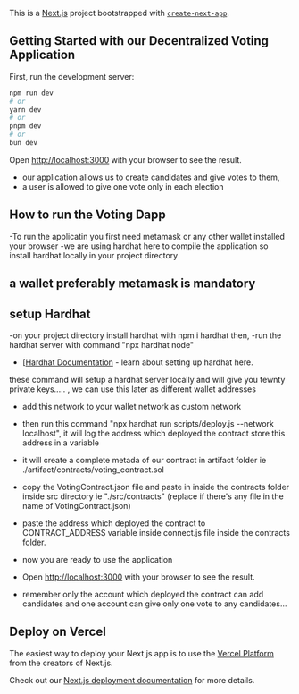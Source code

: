 This is a [Next.js](https://nextjs.org/) project bootstrapped with [`create-next-app`](https://github.com/vercel/next.js/tree/canary/packages/create-next-app).

## Getting Started with our Decentralized Voting Application

First, run the development server:

```bash
npm run dev
# or
yarn dev
# or
pnpm dev
# or
bun dev
```
Open [http://localhost:3000](http://localhost:3000) with your browser to see the result.
- our application allows us to create candidates and give votes to them,
- a user is allowed to give one vote only in each election

## How to run the Voting Dapp

-To run the applicatin you first need metamask or any other wallet installed your browser
-we are using hardhat here to compile the application so install hardhat locally in your project directory
## a wallet preferably metamask is mandatory 

## setup Hardhat

-on your project directory install hardhat with npm i hardhat
then,
-run the hardhat server with command "npx hardhat node"

- [[Hardhat Documentation](https://nextjs.org/docs](https://hardhat.org/hardhat-runner/docs/getting-started)) - learn about setting up hardhat here.

these command will setup a hardhat server locally and will give you tewnty private keys..... , we can use this later as different wallet addresses
- add this network to your wallet network as custom network 
- then run this command "npx hardhat run scripts/deploy.js --network localhost", it will log the address which deployed the contract store this address in a variable
- it will create a complete metada of our contract in artifact folder ie ./artifact/contracts/voting_contract.sol
- copy the VotingContract.json file and paste in inside the contracts folder inside src directory ie "./src/contracts" (replace if there's any file in the name of VotingContract.json)
- paste the address which deployed the contract to CONTRACT_ADDRESS variable inside connect.js file inside the contracts folder.
- now you are ready to use the application
- Open [http://localhost:3000](http://localhost:3000) with your browser to see the result.

- remember only the account which deployed the contract can add candidates and one account can give only one vote to any candidates... 
## Deploy on Vercel

The easiest way to deploy your Next.js app is to use the [Vercel Platform](https://vercel.com/new?utm_medium=default-template&filter=next.js&utm_source=create-next-app&utm_campaign=create-next-app-readme) from the creators of Next.js.

Check out our [Next.js deployment documentation](https://nextjs.org/docs/deployment) for more details.
